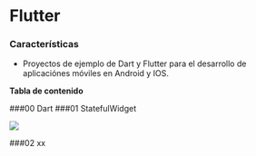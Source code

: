 # Flutter

### Características 

- Proyectos de ejemplo de Dart y Flutter para el desarrollo de aplicaciónes móviles en Android y IOS.

**Tabla de contenido**


###00 Dart
###01 StatefulWidget


![](https://n0rf3n.github.io/Flutter/Resources/StatefulWidget.gif)

###02 xx

